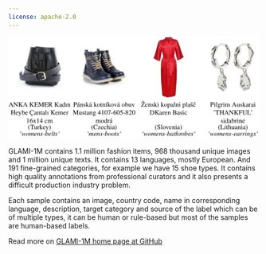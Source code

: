 ```yaml
---
license: apache-2.0
---
```


![GLAMI-1M Image](https://raw.githubusercontent.com/glami/glami-1m/main/media/glami-1m-dataset-examples.png)


GLAMI-1M contains 1.1 million fashion items, 968 thousand unique images and 1 million unique texts. It contains 13 languages, mostly European. And 191 fine-grained categories, for example we have 15 shoe types. It contains high quality annotations from professional curators and it also presents a difficult production industry problem.

Each sample contains an image, country code, name in corresponding language, description, target category and source of the label which can be of multiple types, it can be human or rule-based but most of the samples are human-based labels.


Read more on [GLAMI-1M home page at GitHub](https://github.com/glami/glami-1m)